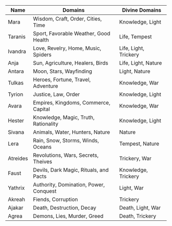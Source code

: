 
|Name     |Domains                                 |Divine Domains        |
|---------|----------------------------------------|----------------------|
|Mara     |Wisdom, Craft, Order, Cities, Time      |Knowledge, Light      |
|Taranis  |Sport, Favorable Weather, Good Health   |Life, Tempest         |
|Ivandra  |Love, Revelry, Home, Music, Spiders     |Life, Light, Trickery |
|Anja     |Sun, Agriculture, Healers, Birds        |Life, Light, Nature   |
|Antara   |Moon, Stars, Wayfinding                 |Light, Nature         |
|Tulkas   |Heroes, Fortune, Travel, Adventure      |Knowledge, War        |
|Tyrion   |Justice, Law, Order                     |Knowledge, Light      |
|Avara    |Empires, Kingdoms, Commerce, Capital    |Knowledge, War        |
|Hester   |Knowledge, Magic, Truth, Rationality    |Knowledge, Light      |
|Sivana   |Animals, Water, Hunters, Nature         |Nature                |
|Lera     |Rain, Snow, Storms, Winds, Oceans       |Tempest, Nature       |
|Atreides |Revolutions, Wars, Secrets, Theives     |Trickery, War         |
|Faust    |Devils, Dark Magic, Rituals, and Pacts  |Knowledge, Trickery   |
|Yathrix  |Authority, Domination, Power, Conquest  |Light, War            |
|Akreah   |Fiends, Corruption                      |Trickery              |
|Ajakar   |Death, Destruction, Decay               |Death, Light, War     |
|Agrea    |Demons, Lies, Murder, Greed             |Death, Trickery       |
